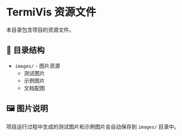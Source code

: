 # TermiVis 资源文件

本目录包含项目的资源文件。

## 📁 目录结构

- `images/` - 图片资源
  - 测试图片
  - 示例图片
  - 文档配图

## 🖼️ 图片说明

项目运行过程中生成的测试图片和示例图片会自动保存到 `images/` 目录中。